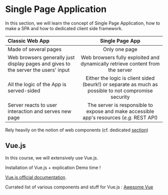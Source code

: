 # Single Page Application
In this section, we will learn the concept of Single Page Application, how to make a SPA and how to dedicated client side framework.

| Classic Web App | Single Page App |
| :------------- | :----------: |
| Made of several pages | Only one page |
| Web browsers generally just display pages and gives to the server the users' input | Web browsers fully exploited and dynamically retrieve content from the server |
| All the logic of the App is served-sided | Either the logic is client sided (beurk!) or separate as much as possible to not compromise security |
| Server reacts to user interaction and serves new page | The server is responsible to expose and make accessible app's resources (*e.g.* REST API)| 

Rely heavily on the notion of web components (cf. dedicated [section](component.md))
## Vue.js
In this course, we will extensively use Vue.js.

Installation of Vue.js + explication
Demo time !

[Vue.js official documentation](https://vuejs.org/v2/guide/installation.html).

Currated list of various components and stuff for Vue.js : [Awesome Vue](https://github.com/vuejs/awesome-vue#pdf)